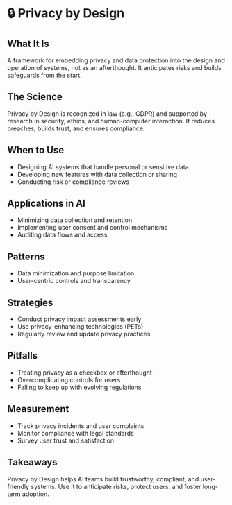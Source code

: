 # 🔒 Privacy by Design

## What It Is
A framework for embedding privacy and data protection into the design and operation of systems, not as an afterthought. It anticipates risks and builds safeguards from the start.

## The Science
Privacy by Design is recognized in law (e.g., GDPR) and supported by research in security, ethics, and human-computer interaction. It reduces breaches, builds trust, and ensures compliance.

## When to Use
- Designing AI systems that handle personal or sensitive data
- Developing new features with data collection or sharing
- Conducting risk or compliance reviews

## Applications in AI
- Minimizing data collection and retention
- Implementing user consent and control mechanisms
- Auditing data flows and access

## Patterns
- Data minimization and purpose limitation
- User-centric controls and transparency

## Strategies
- Conduct privacy impact assessments early
- Use privacy-enhancing technologies (PETs)
- Regularly review and update privacy practices

## Pitfalls
- Treating privacy as a checkbox or afterthought
- Overcomplicating controls for users
- Failing to keep up with evolving regulations

## Measurement
- Track privacy incidents and user complaints
- Monitor compliance with legal standards
- Survey user trust and satisfaction

## Takeaways
Privacy by Design helps AI teams build trustworthy, compliant, and user-friendly systems. Use it to anticipate risks, protect users, and foster long-term adoption.
